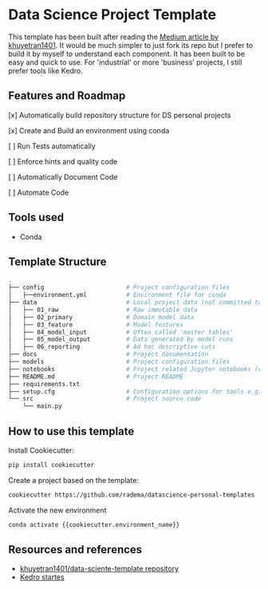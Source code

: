 # Data Science Project Template

This template has been built after reading the [Medium article by khuyetran1401](https://towardsdatascience.com/how-to-structure-an-ml-project-for-reproducibility-and-maintainability-54d5e53b4c82?sk=c3d05ae5b8ccc95822618d0dacfad8a4).
It would be much simpler to just fork its repo but I prefer to build it by myself to understand each component.
It has been built to be easy and quick to use. For 'industrial' or more 'business' projects, I still prefer tools like Kedro.

## Features and Roadmap

[x] Automatically build repository structure for DS personal projects

[x] Create and Build an environment using conda

[ ] Run Tests automatically

[ ] Enforce hints and quality code

[ ] Automatically Document Code

[ ] Automate Code

## Tools used

- Conda

## Template Structure

```bash
.
├── config                       # Project configuration files
│   ├──environment.yml           # Environment file for conda
├── data                         # Local project data (not committed to version control)
│   ├── 01_raw                   # Raw immutable data
│   ├── 02_primary               # Domain model data
│   ├── 03_feature               # Model features
│   ├── 04_model_input           # Often called 'master tables'
│   ├── 05_model_output          # Data generated by model runs
│   ├── 06_reporting             # Ad hoc descriptive cuts
├── docs                         # Project documentation
├── models                       # Project configuration files
├── notebooks                    # Project related Jupyter notebooks (can be used for experimental code before moving the code to src)
├── README.md                    # Project README
├── requirements.txt
├── setup.cfg                    # Configuration options for tools e.g. `pytest` or `flake8`
└── src                          # Project source code
    └── main.py
```

## How to use this template

Install Cookiecutter:

```bash
pip install cookiecutter
```

Create a project based on the template:

```bash
cookiecutter https://github.com/radema/datascience-personal-templates
```

Activate the new environment

```bash
conda activate {{cookiecutter.environment_name}}
```

## Resources and references

- [khuyetran1401/data-sciente-template repository](https://github.com/khuyentran1401/data-science-template/blob/dvc-poetry/README.md)
- [Kedro startes](https://github.com/kedro-org/kedro-starters)